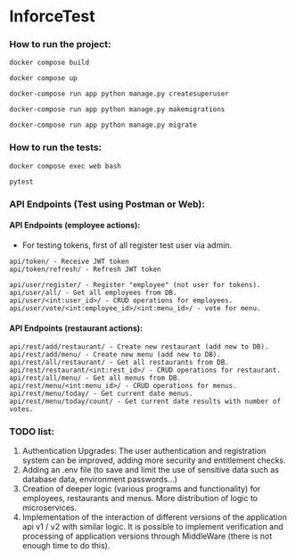# **InforceTest**

### How to run the project:

```
docker compose build

docker compose up

docker-compose run app python manage.py createsuperuser 

docker-compose run app python manage.py makemigrations 

docker-compose run app python manage.py migrate
```

### How to run the tests:

```
docker compose exec web bash

pytest
```

### API Endpoints (Test using Postman or Web):

#### API Endpoints (employee actions):
* For testing tokens, first of all register test user via admin.
```
api/token/ - Receive JWT token
api/token/refresh/ - Refresh JWT token

api/user/register/ - Register "employee" (not user for tokens).
api/user/all/ - Get all employees from DB.
api/user/<int:user_id>/ - CRUD operations for employees.
api/user/vote/<int:employee_id>/<int:menu_id>/ - vote for menu.
```

#### API Endpoints (restaurant actions):

```
api/rest/add/restaurant/ - Create new restaurant (add new to DB).
api/rest/add/menu/ - Create new menu (add new to DB).
api/rest/all/restaurant/ - Get all restaurants from DB.
api/rest/restaurant/<int:rest_id>/ - CRUD operations for restaurant.
api/rest/all/menu/ - Get all menus from DB.
api/rest/menu/<int:menu_id>/ - CRUD operations for menus.
api/rest/menu/today/ - Get current date menus.
api/rest/menu/today/count/ - Get current date results with number of votes.
```

### TODO list:
1. Authentication Upgrades: The user authentication and registration system can be improved, adding more security and entitlement checks.
2. Adding an .env file (to save and limit the use of sensitive data such as database data, environment passwords...)
3. Creation of deeper logic (various programs and functionality) for employees, restaurants and menus. More distribution of logic to microservices.
4. Implementation of the interaction of different versions of the application api v1 / v2 with similar logic. It is possible to implement verification and processing of application versions through MiddleWare (there is not enough time to do this).
